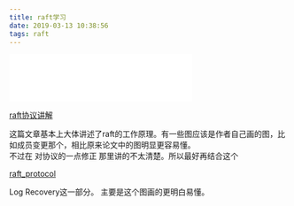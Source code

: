 ```yaml
---
title: raft学习
date: 2019-03-13 10:38:56
tags: raft
---
```


<iframe frameborder="no" marginwidth="0" marginheight="0" width=330 height=86 src="//music.163.com/outchain/player?type=2&id=525872609&auto=1&height=66"></iframe>

[raft协议讲解](https://zhuanlan.zhihu.com/p/27207160)

这篇文章基本上大体讲述了raft的工作原理。有一些图应该是作者自己画的图，比如成员变更那个，相比原来论文中的图明显更容易懂。  
不过在  对协议的一点修正  那里讲的不太清楚。所以最好再结合这个

[raft_protocol](https://github.com/brpc/braft/blob/master/docs/cn/raft_protocol.md)

Log Recovery这一部分。 主要是这个图画的更明白易懂。
